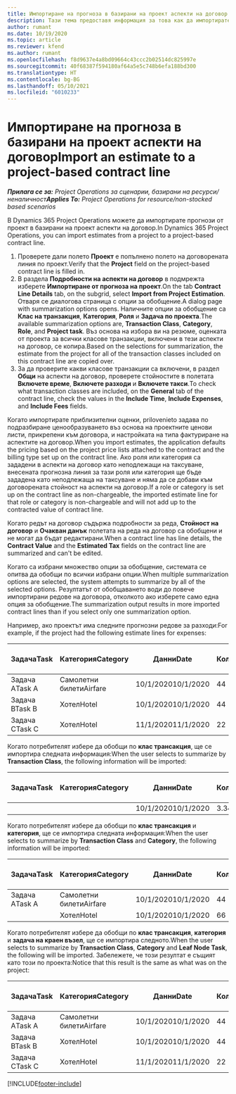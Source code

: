 ```yaml
---
title: Импортиране на прогноза в базирани на проект аспекти на договор
description: Тази тема предоставя информация за това как да импортирате прогнози от проект в аспекти на договор.
author: rumant
ms.date: 10/19/2020
ms.topic: article
ms.reviewer: kfend
ms.author: rumant
ms.openlocfilehash: f8d9637e4a8bd09664c43ccc2b02514dc825997e
ms.sourcegitcommit: 40f68387f594180af64a5e5c748b6efa188bd300
ms.translationtype: HT
ms.contentlocale: bg-BG
ms.lasthandoff: 05/10/2021
ms.locfileid: "6010233"
---
```

# <a name="import-an-estimate-to-a-project-based-contract-line"></a><span data-ttu-id="afacf-103">Импортиране на прогноза в базирани на проект аспекти на договор</span><span class="sxs-lookup"><span data-stu-id="afacf-103">Import an estimate to a project-based contract line</span></span>

<span data-ttu-id="afacf-104">_**Прилага се за:** Project Operations за сценарии, базирани на ресурси/неналичност_</span><span class="sxs-lookup"><span data-stu-id="afacf-104">_**Applies To:** Project Operations for resource/non-stocked based scenarios_</span></span>

<span data-ttu-id="afacf-105">В Dynamics 365 Project Operations можете да импортирате прогнози от проект в базирани на проект аспекти на договор.</span><span class="sxs-lookup"><span data-stu-id="afacf-105">In Dynamics 365 Project Operations, you can import estimates from a project to a project-based contract line.</span></span>

1. <span data-ttu-id="afacf-106">Проверете дали полето **Проект** е попълнено полето на договорената линия по проект.</span><span class="sxs-lookup"><span data-stu-id="afacf-106">Verify that the **Project** field on the project-based contract line is filled in.</span></span>
2. <span data-ttu-id="afacf-107">В раздела **Подробности на аспекти на договор** в подмрежта изберете **Импортиране от прогноза на проект**.</span><span class="sxs-lookup"><span data-stu-id="afacf-107">On the tab **Contract Line Details** tab, on the subgrid, select **Import from Project Estimation**.</span></span> <span data-ttu-id="afacf-108">Отваря се диалогова страница с опции за обобщение.</span><span class="sxs-lookup"><span data-stu-id="afacf-108">A dialog page with summarization options opens.</span></span> <span data-ttu-id="afacf-109">Наличните опции за обобщение са **Клас на транзакция**, **Категория**, **Роля** и **Задача по проекта**.</span><span class="sxs-lookup"><span data-stu-id="afacf-109">The available summarization options are, **Transaction Class**, **Category**, **Role**, and **Project task**.</span></span> <span data-ttu-id="afacf-110">Въз основа на избора ви на резюме, оценката от проекта за всички класове транзакции, включени в тези аспекти на договор, се копира.</span><span class="sxs-lookup"><span data-stu-id="afacf-110">Based on the selections for summarization, the estimate from the project for all of the transaction classes included on this contract line are copied over.</span></span> 
3. <span data-ttu-id="afacf-111">За да проверите какви класове транзакции са включени, в раздел **Общи** на аспекти на договор, проверете стойностите в полетата **Включете време**, **Включете разходи** и **Включете такси**.</span><span class="sxs-lookup"><span data-stu-id="afacf-111">To check what transaction classes are included, on the **General** tab of the contract line, check the values in the **Include Time**, **Include Expenses**, and **Include Fees** fields.</span></span>

<span data-ttu-id="afacf-112">Когато импортирате приблизителни оценки, prilovenieto задава по подразбиране ценообразуването въз основа на проектните ценови листи, прикрепени към договора, и настройката на типа фактуриране на аспектите на договор.</span><span class="sxs-lookup"><span data-stu-id="afacf-112">When you import estimates, the application defaults the pricing based on the project price lists attached to the contract and the billing type set up on the contract line.</span></span> <span data-ttu-id="afacf-113">Ако роля или категория са зададени в аспекти на договор като неподлежащи на таксуване, внесената прогнозна линия за тази роля или категория ще бъде зададена като неподлежаща на таксуване и няма да се добави към договорената стойност на аспекти на договор.</span><span class="sxs-lookup"><span data-stu-id="afacf-113">If a role or category is set up on the contract line as non-chargeable, the imported estimate line for that role or category is non-chargeable and will not add up to the contracted value of contract line.</span></span>

<span data-ttu-id="afacf-114">Когато редът на договор съдържа подробности за реда, **Стойност на договор** и **Очакван данък** полетата на реда на договор са обобщени и не могат да бъдат редактирани.</span><span class="sxs-lookup"><span data-stu-id="afacf-114">When a contract line has line details, the **Contract Value** and the **Estimated Tax** fields on the contract line are summarized and can't be edited.</span></span>

<span data-ttu-id="afacf-115">Когато са избрани множество опции за обобщение, системата се опитва да обобщи по всички избрани опции.</span><span class="sxs-lookup"><span data-stu-id="afacf-115">When multiple summarization options are selected, the system attempts to summarize by all of the selected options.</span></span> <span data-ttu-id="afacf-116">Резултатът от обобщаването води до повече импортирани редове на договора, отколкото ако изберете само една опция за обобщение.</span><span class="sxs-lookup"><span data-stu-id="afacf-116">The summarization output results in more imported contract lines than if you select only one summarization option.</span></span>

<span data-ttu-id="afacf-117">Например, ако проектът има следните прогнозни редове за разходи:</span><span class="sxs-lookup"><span data-stu-id="afacf-117">For example, if the project had the following estimate lines for expenses:</span></span>

| <span data-ttu-id="afacf-118">Задача</span><span class="sxs-lookup"><span data-stu-id="afacf-118">Task</span></span> | <span data-ttu-id="afacf-119">Категория</span><span class="sxs-lookup"><span data-stu-id="afacf-119">Category</span></span> | <span data-ttu-id="afacf-120">Данни</span><span class="sxs-lookup"><span data-stu-id="afacf-120">Date</span></span> | <span data-ttu-id="afacf-121">Количество</span><span class="sxs-lookup"><span data-stu-id="afacf-121">Quantity</span></span> | <span data-ttu-id="afacf-122">Единична цена</span><span class="sxs-lookup"><span data-stu-id="afacf-122">Unit price</span></span> | <span data-ttu-id="afacf-123">Количество</span><span class="sxs-lookup"><span data-stu-id="afacf-123">Amount</span></span> |
| --- | --- | --- | --- | --- | --- |
| <span data-ttu-id="afacf-124">Задача А</span><span class="sxs-lookup"><span data-stu-id="afacf-124">Task A</span></span> | <span data-ttu-id="afacf-125">Самолетни билети</span><span class="sxs-lookup"><span data-stu-id="afacf-125">Airfare</span></span> | <span data-ttu-id="afacf-126">10/1/2020</span><span class="sxs-lookup"><span data-stu-id="afacf-126">10/1/2020</span></span> | <span data-ttu-id="afacf-127">4</span><span class="sxs-lookup"><span data-stu-id="afacf-127">4</span></span> | <span data-ttu-id="afacf-128">400</span><span class="sxs-lookup"><span data-stu-id="afacf-128">400</span></span> | <span data-ttu-id="afacf-129">1600</span><span class="sxs-lookup"><span data-stu-id="afacf-129">1600</span></span> |
| <span data-ttu-id="afacf-130">Задача B</span><span class="sxs-lookup"><span data-stu-id="afacf-130">Task B</span></span> | <span data-ttu-id="afacf-131">Хотел</span><span class="sxs-lookup"><span data-stu-id="afacf-131">Hotel</span></span> | <span data-ttu-id="afacf-132">10/1/2020</span><span class="sxs-lookup"><span data-stu-id="afacf-132">10/1/2020</span></span> | <span data-ttu-id="afacf-133">4</span><span class="sxs-lookup"><span data-stu-id="afacf-133">4</span></span> | <span data-ttu-id="afacf-134">200</span><span class="sxs-lookup"><span data-stu-id="afacf-134">200</span></span> | <span data-ttu-id="afacf-135">800</span><span class="sxs-lookup"><span data-stu-id="afacf-135">800</span></span> |
| <span data-ttu-id="afacf-136">Задача C</span><span class="sxs-lookup"><span data-stu-id="afacf-136">Task C</span></span> | <span data-ttu-id="afacf-137">Хотел</span><span class="sxs-lookup"><span data-stu-id="afacf-137">Hotel</span></span> | <span data-ttu-id="afacf-138">11/1/2020</span><span class="sxs-lookup"><span data-stu-id="afacf-138">11/1/2020</span></span> | <span data-ttu-id="afacf-139">2</span><span class="sxs-lookup"><span data-stu-id="afacf-139">2</span></span> | <span data-ttu-id="afacf-140">200</span><span class="sxs-lookup"><span data-stu-id="afacf-140">200</span></span> | <span data-ttu-id="afacf-141">400</span><span class="sxs-lookup"><span data-stu-id="afacf-141">400</span></span> |

<span data-ttu-id="afacf-142">Когато потребителят избере да обобщи по **клас трансакция**, ще се импортира следната информация:</span><span class="sxs-lookup"><span data-stu-id="afacf-142">When the user selects to summarize by **Transaction Class**, the following information will be imported:</span></span>

| <span data-ttu-id="afacf-143">Задача</span><span class="sxs-lookup"><span data-stu-id="afacf-143">Task</span></span> | <span data-ttu-id="afacf-144">Категория</span><span class="sxs-lookup"><span data-stu-id="afacf-144">Category</span></span> | <span data-ttu-id="afacf-145">Данни</span><span class="sxs-lookup"><span data-stu-id="afacf-145">Date</span></span> | <span data-ttu-id="afacf-146">Количество</span><span class="sxs-lookup"><span data-stu-id="afacf-146">Quantity</span></span> | <span data-ttu-id="afacf-147">Единична цена</span><span class="sxs-lookup"><span data-stu-id="afacf-147">Unit price</span></span> | <span data-ttu-id="afacf-148">Количество</span><span class="sxs-lookup"><span data-stu-id="afacf-148">Amount</span></span> |
| --- | --- | --- | --- | --- | --- |
| &nbsp;  | &nbsp;  | <span data-ttu-id="afacf-149">10/1/2020</span><span class="sxs-lookup"><span data-stu-id="afacf-149">10/1/2020</span></span> | <span data-ttu-id="afacf-150">3.34</span><span class="sxs-lookup"><span data-stu-id="afacf-150">3.34</span></span> | <span data-ttu-id="afacf-151">840</span><span class="sxs-lookup"><span data-stu-id="afacf-151">840</span></span> | <span data-ttu-id="afacf-152">2800</span><span class="sxs-lookup"><span data-stu-id="afacf-152">2800</span></span> |

<span data-ttu-id="afacf-153">Когато потребителят избере да обобщи по **клас трансакция** и **категория**, ще се импортира следната информация:</span><span class="sxs-lookup"><span data-stu-id="afacf-153">When the user selects to summarize by **Transaction Class** and **Category**, the following information will be imported:</span></span>

| <span data-ttu-id="afacf-154">Задача</span><span class="sxs-lookup"><span data-stu-id="afacf-154">Task</span></span> | <span data-ttu-id="afacf-155">Категория</span><span class="sxs-lookup"><span data-stu-id="afacf-155">Category</span></span> | <span data-ttu-id="afacf-156">Данни</span><span class="sxs-lookup"><span data-stu-id="afacf-156">Date</span></span> | <span data-ttu-id="afacf-157">Количество</span><span class="sxs-lookup"><span data-stu-id="afacf-157">Quantity</span></span> | <span data-ttu-id="afacf-158">Единична цена</span><span class="sxs-lookup"><span data-stu-id="afacf-158">Unit price</span></span> | <span data-ttu-id="afacf-159">Количество</span><span class="sxs-lookup"><span data-stu-id="afacf-159">Amount</span></span> |
| --- | --- | --- | --- | --- | --- |
| <span data-ttu-id="afacf-160">Задача А</span><span class="sxs-lookup"><span data-stu-id="afacf-160">Task A</span></span> | <span data-ttu-id="afacf-161">Самолетни билети</span><span class="sxs-lookup"><span data-stu-id="afacf-161">Airfare</span></span> | <span data-ttu-id="afacf-162">10/1/2020</span><span class="sxs-lookup"><span data-stu-id="afacf-162">10/1/2020</span></span> | <span data-ttu-id="afacf-163">4</span><span class="sxs-lookup"><span data-stu-id="afacf-163">4</span></span> | <span data-ttu-id="afacf-164">400</span><span class="sxs-lookup"><span data-stu-id="afacf-164">400</span></span> | <span data-ttu-id="afacf-165">1600</span><span class="sxs-lookup"><span data-stu-id="afacf-165">1600</span></span> |
| &nbsp;  | <span data-ttu-id="afacf-166">Хотел</span><span class="sxs-lookup"><span data-stu-id="afacf-166">Hotel</span></span> | <span data-ttu-id="afacf-167">10/1/2020</span><span class="sxs-lookup"><span data-stu-id="afacf-167">10/1/2020</span></span> | <span data-ttu-id="afacf-168">6</span><span class="sxs-lookup"><span data-stu-id="afacf-168">6</span></span> | <span data-ttu-id="afacf-169">200</span><span class="sxs-lookup"><span data-stu-id="afacf-169">200</span></span> | <span data-ttu-id="afacf-170">1200</span><span class="sxs-lookup"><span data-stu-id="afacf-170">1200</span></span> |

<span data-ttu-id="afacf-171">Когато потребителят избере да обобщи по **клас трансакция**, **категория** и **задача на краен възел**, ще се импортира следното.</span><span class="sxs-lookup"><span data-stu-id="afacf-171">When the user selects to summarize by **Transaction Class**, **Category** and **Leaf Node Task**, the following will be imported.</span></span> <span data-ttu-id="afacf-172">Забележете, че този резултат е същият като този по проекта:</span><span class="sxs-lookup"><span data-stu-id="afacf-172">Notice that this result is the same as what was on the project:</span></span>

| <span data-ttu-id="afacf-173">Задача</span><span class="sxs-lookup"><span data-stu-id="afacf-173">Task</span></span> | <span data-ttu-id="afacf-174">Категория</span><span class="sxs-lookup"><span data-stu-id="afacf-174">Category</span></span> | <span data-ttu-id="afacf-175">Данни</span><span class="sxs-lookup"><span data-stu-id="afacf-175">Date</span></span> | <span data-ttu-id="afacf-176">Количество</span><span class="sxs-lookup"><span data-stu-id="afacf-176">Quantity</span></span> | <span data-ttu-id="afacf-177">Единична цена</span><span class="sxs-lookup"><span data-stu-id="afacf-177">Unit price</span></span> | <span data-ttu-id="afacf-178">Количество</span><span class="sxs-lookup"><span data-stu-id="afacf-178">Amount</span></span> |
| --- | --- | --- | --- | --- | --- |
| <span data-ttu-id="afacf-179">Задача А</span><span class="sxs-lookup"><span data-stu-id="afacf-179">Task A</span></span> | <span data-ttu-id="afacf-180">Самолетни билети</span><span class="sxs-lookup"><span data-stu-id="afacf-180">Airfare</span></span> | <span data-ttu-id="afacf-181">10/1/2020</span><span class="sxs-lookup"><span data-stu-id="afacf-181">10/1/2020</span></span> | <span data-ttu-id="afacf-182">4</span><span class="sxs-lookup"><span data-stu-id="afacf-182">4</span></span> | <span data-ttu-id="afacf-183">400</span><span class="sxs-lookup"><span data-stu-id="afacf-183">400</span></span> | <span data-ttu-id="afacf-184">1600</span><span class="sxs-lookup"><span data-stu-id="afacf-184">1600</span></span> |
| <span data-ttu-id="afacf-185">Задача B</span><span class="sxs-lookup"><span data-stu-id="afacf-185">Task B</span></span> | <span data-ttu-id="afacf-186">Хотел</span><span class="sxs-lookup"><span data-stu-id="afacf-186">Hotel</span></span> | <span data-ttu-id="afacf-187">10/1/2020</span><span class="sxs-lookup"><span data-stu-id="afacf-187">10/1/2020</span></span> | <span data-ttu-id="afacf-188">4</span><span class="sxs-lookup"><span data-stu-id="afacf-188">4</span></span> | <span data-ttu-id="afacf-189">200</span><span class="sxs-lookup"><span data-stu-id="afacf-189">200</span></span> | <span data-ttu-id="afacf-190">800</span><span class="sxs-lookup"><span data-stu-id="afacf-190">800</span></span> |
| <span data-ttu-id="afacf-191">Задача C</span><span class="sxs-lookup"><span data-stu-id="afacf-191">Task C</span></span> | <span data-ttu-id="afacf-192">Хотел</span><span class="sxs-lookup"><span data-stu-id="afacf-192">Hotel</span></span> | <span data-ttu-id="afacf-193">11/1/2020</span><span class="sxs-lookup"><span data-stu-id="afacf-193">11/1/2020</span></span> | <span data-ttu-id="afacf-194">2</span><span class="sxs-lookup"><span data-stu-id="afacf-194">2</span></span> | <span data-ttu-id="afacf-195">200</span><span class="sxs-lookup"><span data-stu-id="afacf-195">200</span></span> | <span data-ttu-id="afacf-196">400</span><span class="sxs-lookup"><span data-stu-id="afacf-196">400</span></span> |


[!INCLUDE[footer-include](../includes/footer-banner.md)]
